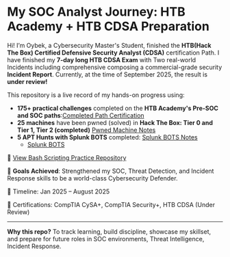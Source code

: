 # My SOC Analyst Journey: HTB Academy + HTB CDSA Preparation

Hi! I’m Oybek, a Cybersecurity Master's Student, finished the **HTB(Hack The Box) Certified Defensive Security Analyst (CDSA)** certification Path.
I have finished my **7-day long HTB CDSA Exam** with Two real-world Incidents including comprehensive composing a commercial-grade security **Incident Report**.
Currently, at the time of September 2025, the result is **under review!** 

This repository is a live record of my hands-on progress using:
- **175+ practical challenges** completed on the **HTB Academy's Pre-SOC and SOC paths**:[Completed Path Certification](https://shorturl.at/BA0WY)
- **25 machines** have been pwned (solved) in  **Hack The Box: Tier 0 and Tier 1, Tier 2 (completed)** [Pwned Machine Notes](https://github.com/oybek-turaev-cyber/HTB-CDSA-Prep/tree/main/CDSA-Exam-Practical-Labs/lab-machines/starting_point)
- **5 APT Hunts with Splunk BOTS** completed: [Splunk BOTS Notes](https://github.com/oybek-turaev-cyber/HTB-CDSA-Prep/tree/main/CDSA-Exam-Practical-Labs/lab-machines/bots_splunk)
    - [Splunk BOTS](https://bots.splunk.com/login?redirect=/)  

🔗 [View Bash Scripting Practice Repository](https://github.com/oybek-turaev-cyber/Bash-Scripting#)

🎯 **Goals Achieved**: Strengthened my SOC, Threat Detection, and Incident Response skills to be a world-class Cybersecurity Defender.

📅 Timeline: Jan 2025 – August 2025

📘 Certifications: CompTIA CySA+, CompTIA Security+, HTB CDSA (Under Review)

---
**Why this repo?**
To track learning, build discipline, showcase my skillset, and prepare for future roles in SOC environments, Threat Intelligence, Incident Response.
